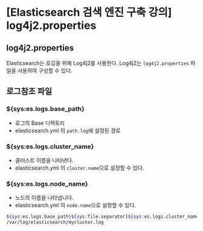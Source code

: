 # [Elasticsearch 검색 엔진 구축 강의] log4j2.properties


## log4j2.properties
Elasticsearch는 로깅을 위해 Log4j2를 사용한다. Log4j2는 `log4j2.properties` 파일을 사용하여 구성할 수 있다.

## 로그참조 파일
### ${sys:es.logs.base_path}
- 로그의 Base 디렉토리
- elasticsearch.yml 의 `path.log`에 설정된 경로

### ${sys:es.logs.cluster_name}
- 클러스트 이름을 나타낸다.
- elasticsearch.yml 의 `cluster.name`으로 설정할 수 있다.

### ${sys:es.logs.node_name}
- 노드의 이름을 나타냅니다.
- elasticsearch.yml 의 `node.name`으로 설정할 수 있다.

```bash
${sys:es.logs.base_path}${sys:file.separator}${sys:es.logs.cluster_name}.log
/var/log/elasticsearch/mycluster.log
```




